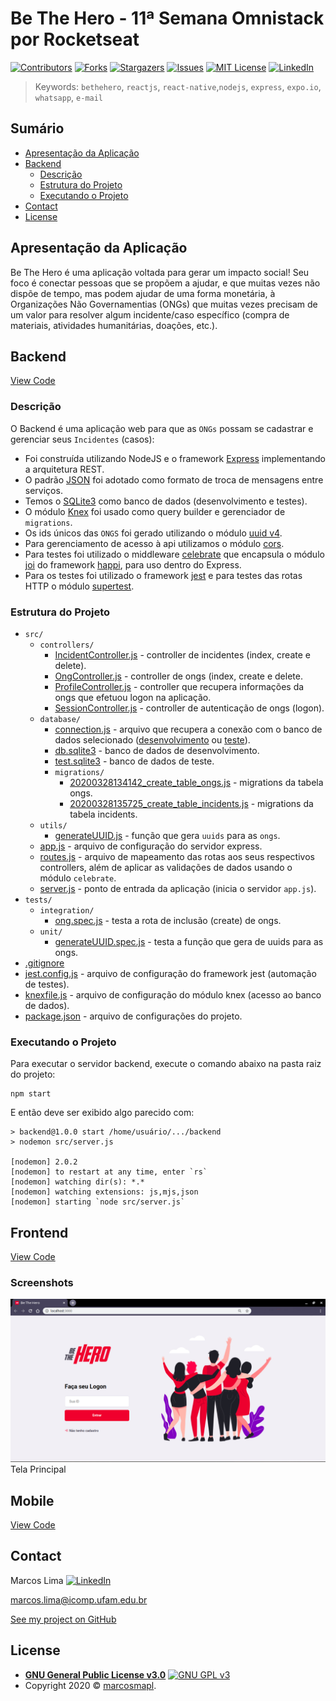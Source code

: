 # Be The Hero - 11ª Semana Omnistack por Rocketseat

[![Contributors][contributors-shield]][contributors-url]
[![Forks][forks-shield]][forks-url]
[![Stargazers][stars-shield]][stars-url]
[![Issues][issues-shield]][issues-url]
[![MIT License][license-shield]][license-url]
[![LinkedIn][linkedin-shield]][linkedin-url]

> Keywords: `bethehero`, `reactjs`, `react-native`,`nodejs`, `express`, `expo.io`, `whatsapp`, `e-mail`

<!-- TABLE OF CONTENTS -->
## Sumário

- [Apresentação da Aplicação](#apresentação-da-aplicação)
- [Backend](#backend)
	- [Descrição](#descrição)
	- [Estrutura do Projeto](#estrutura-do-projeto)
	- [Executando o Projeto](#executando-o-projeto)
- [Contact](#contact)
- [License](#license)

## Apresentação da Aplicação

Be The Hero é uma aplicação voltada para gerar um impacto social! Seu foco é conectar pessoas que se propõem a ajudar, e que muitas vezes não dispõe de tempo, mas podem ajudar de uma forma monetária,  à Organizações Não Governamentias (ONGs) que muitas vezes precisam de um valor para resolver algum incidente/caso específico (compra de materiais, atividades humanitárias, doações, etc.).

## Backend

[View Code](https://github.com/marcosmapl/semana-omnistack11/tree/master/backend)

### Descrição

O Backend é uma aplicação web para que as `ONGs` possam se cadastrar e gerenciar seus `Incidentes` (casos):

- Foi construída utilizando NodeJS e o framework [Express](https://expressjs.com/pt-br/) implementando a arquitetura REST.
- O padrão [JSON](https://www.json.org/json-pt.html) foi adotado como formato de troca de mensagens entre serviços.
- Temos o [SQLite3](https://www.sqlite.org/index.html) como banco de dados (desenvolvimento e testes).
- O módulo [Knex](http://knexjs.org/) foi usado como query builder e gerenciador de `migrations`.
- Os ids únicos das `ONGS` foi gerado utilizando o módulo [uuid v4](https://github.com/uuidjs/uuid).
- Para gerenciamento de acesso à api utilizamos o módulo [cors](https://github.com/expressjs/cors).
- Para testes foi utilizado o middleware [celebrate](https://github.com/arb/celebrate) que encapsula o módulo [joi](https://github.com/hapijs/joi) do framework [happi](https://hapi.dev/), para uso dentro do Express.
- Para os testes foi utilizado o framework [jest](https://jestjs.io/) e para testes das rotas HTTP o módulo [supertest](https://github.com/visionmedia/supertest).

### Estrutura do Projeto

- `src/`
	- `controllers/`
		- [IncidentController.js](https://github.com/marcosmapl/semana-omnistack11/blob/master/backend/src/controllers/IncidentController.js) - controller de incidentes (index, create e delete).
		- [OngController.js](https://github.com/marcosmapl/semana-omnistack11/blob/master/backend/src/controllers/OngController.js) - controller de ongs (index, create e delete.
		- [ProfileController.js](https://github.com/marcosmapl/semana-omnistack11/blob/master/backend/src/controllers/ProfileController.js) - controller que recupera informações da ongs que efetuou logon na aplicação.
		- [SessionController.js](https://github.com/marcosmapl/semana-omnistack11/blob/master/backend/src/controllers/SessionController.js) - controller de autenticação de ongs (logon).
	- `database/`
		- [connection.js](https://github.com/marcosmapl/semana-omnistack11/blob/master/backend/src/database/connection.js) - arquivo que recupera a conexão com o banco de dados selecionado ([desenvolvimento](https://github.com/marcosmapl/semana-omnistack11/blob/master/backend/src/database/db.sqlite3) ou [teste](https://github.com/marcosmapl/semana-omnistack11/blob/master/backend/src/database/test.sqlite3)).
		- [db.sqlite3](https://github.com/marcosmapl/semana-omnistack11/blob/master/backend/src/database/db.sqlite3) - banco de dados de desenvolvimento.
		- [test.sqlite3](https://github.com/marcosmapl/semana-omnistack11/blob/master/backend/src/database/test.sqlite3) - banco de dados de teste.
		- `migrations/`
			- [20200328134142_create_table_ongs.js](https://github.com/marcosmapl/semana-omnistack11/blob/master/backend/src/database/migrations/20200328134142_create_table_ongs.js) - migrations da tabela ongs.
			- [20200328135725_create_table_incidents.js](https://github.com/marcosmapl/semana-omnistack11/blob/master/backend/src/database/migrations/20200328135725_create_table_incidents.js) - migrations da tabela incidents.
	- `utils/`
		- [generateUUID.js](https://github.com/marcosmapl/semana-omnistack11/blob/master/backend/src/utils/generateUUID.js) - função que gera `uuids` para as `ongs`.
	- [app.js](https://github.com/marcosmapl/semana-omnistack11/blob/master/backend/src/app.js) - arquivo de configuração do servidor express.
	- [routes.js](https://github.com/marcosmapl/semana-omnistack11/blob/master/backend/src/routes.js) - arquivo de mapeamento das rotas aos seus respectivos controllers, além de aplicar as validações de dados usando o módulo `celebrate`.
	- [server.js](https://github.com/marcosmapl/semana-omnistack11/blob/master/backend/src/server.js) - ponto de entrada da aplicação (inicia o servidor `app.js`).
- `tests/`
	- `integration/`
		- [ong.spec.js](https://github.com/marcosmapl/semana-omnistack11/blob/master/backend/tests/integration/ong.spec.js) - testa a rota de inclusão (create) de ongs. 
	- `unit/`
		- [generateUUID.spec.js](https://github.com/marcosmapl/semana-omnistack11/blob/master/backend/tests/unit/generateUUID.spec.js) - testa a função que gera de uuids para as ongs.
- [.gitignore](https://github.com/marcosmapl/semana-omnistack11/blob/master/backend/.gitignore)
- [jest.config.js](https://github.com/marcosmapl/semana-omnistack11/blob/master/backend/jest.config.js) - arquivo de configuração do framework jest (automação de testes).
- [knexfile.js](https://github.com/marcosmapl/semana-omnistack11/blob/master/backend/knexfile.js) - arquivo de configuração do módulo knex (acesso ao banco de dados).
- [package.json](https://github.com/marcosmapl/semana-omnistack11/blob/master/backend/package.json) - arquivo de configurações do projeto.

### Executando o Projeto

Para executar o servidor backend, execute o comando abaixo na pasta raiz do projeto:

	npm start

E então deve ser exibido algo parecido com:

	> backend@1.0.0 start /home/usuário/.../backend
	> nodemon src/server.js

	[nodemon] 2.0.2
	[nodemon] to restart at any time, enter `rs`
	[nodemon] watching dir(s): *.*
	[nodemon] watching extensions: js,mjs,json
	[nodemon] starting `node src/server.js`

## Frontend

[View Code](https://github.com/marcosmapl/semana-omnistack11/tree/master/frontend)


### Screenshots

![Tela Principal](img/backend-screenshot-01.png)
Tela Principal

## Mobile

[View Code](https://github.com/marcosmapl/semana-omnistack11/tree/master/mobile)

## Contact

Marcos Lima [![LinkedIn][linkedin-shield]][linkedin-url]

marcos.lima@icomp.ufam.edu.br

[See my project on GitHub](https://github.com/marcosmapl/algorithms-data-structures/)


## License

- **[GNU General Public License v3.0](https://www.gnu.org/licenses/gpl-3.0.html)** [![GNU GPL v3](https://img.shields.io/badge/License-GPLv3-blue.svg)](https://www.gnu.org/licenses/gpl-3.0)
- Copyright 2020 © [marcosmapl](https://github.com/marcosmapl).

<!-- Markdown link & img dfn's -->
[wiki]: https://github.com/marcosmapl/semana-omnistack11/wiki
[linkedin-shield]: https://img.shields.io/badge/-LinkedIn-black.svg?style=flat-square&logo=linkedin&colorB=555
[linkedin-url]: https://linkedin.com/in/marcosmapl
[contributors-shield]: https://img.shields.io/github/contributors/marcosmapl/semana-omnistack11.svg?style=flat-square
[contributors-url]: https://github.com/marcosmapl/semana-omnistack11/graphs/contributors
[forks-shield]: https://img.shields.io/github/forks/marcosmapl/semana-omnistack11.svg?style=flat-square
[forks-url]: https://github.com/marcosmapl/semana-omnistack11/network/members
[stars-shield]: https://img.shields.io/github/stars/marcosmapl/semana-omnistack11.svg?style=flat-square
[stars-url]: https://github.com/marcosmapl/semana-omnistack11/stargazers
[issues-shield]: https://img.shields.io/github/issues/marcosmapl/semana-omnistack11.svg?style=flat-square
[issues-url]: https://github.com/marcosmapl/semana-omnistack11/issues
[license-shield]: https://img.shields.io/github/license/marcosmapl/semana-omnistack11.svg?style=flat-square
[license-url]: https://github.com/marcosmapl/semana-omnistack11/blob/master/LICENSE
